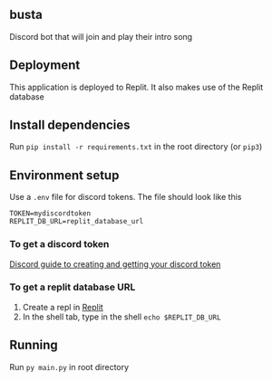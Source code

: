 ## busta
Discord bot that will join and play their intro song

## Deployment
This application is deployed to Replit. It also makes use of the Replit database

## Install dependencies 
Run `pip install -r requirements.txt` in the root directory (or `pip3`)

## Environment setup
Use a `.env` file for discord tokens. The file should look like this

    TOKEN=mydiscordtoken
    REPLIT_DB_URL=replit_database_url
    
### To get a discord token
   [Discord guide to creating and getting your discord token](https://discordpy.readthedocs.io/en/stable/discord.html)

### To get a replit database URL
1. Create a repl in [Replit](https://replit.com/)
2. In the shell tab, type in the shell `echo $REPLIT_DB_URL`
    
## Running
Run `py main.py` in root directory
